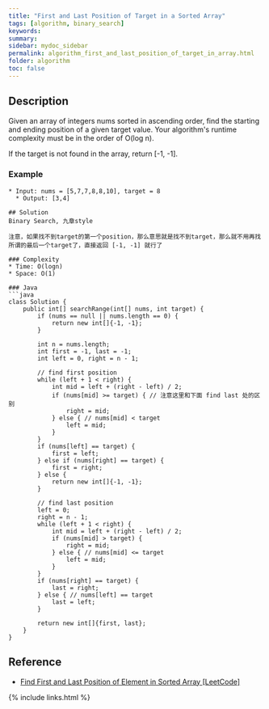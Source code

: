 ```yaml
---
title: "First and Last Position of Target in a Sorted Array"
tags: [algorithm, binary_search]
keywords:
summary:
sidebar: mydoc_sidebar
permalink: algorithm_first_and_last_position_of_target_in_array.html
folder: algorithm
toc: false
---
```


## Description
Given an array of integers nums sorted in ascending order, find the starting and ending position of a given target value. Your algorithm's runtime complexity must be in the order of O(log n).

If the target is not found in the array, return [-1, -1].

### Example
```
* Input: nums = [5,7,7,8,8,10], target = 8
  * Output: [3,4]

## Solution
Binary Search, 九章style

注意，如果找不到target的第一个position，那么意思就是找不到target，那么就不用再找所谓的最后一个target了，直接返回 [-1, -1] 就行了

### Complexity
* Time: O(logn)
* Space: O(1)

### Java
```java
class Solution {
    public int[] searchRange(int[] nums, int target) {
        if (nums == null || nums.length == 0) {
            return new int[]{-1, -1};
        }
        
        int n = nums.length;
        int first = -1, last = -1;
        int left = 0, right = n - 1;
        
        // find first position
        while (left + 1 < right) {
            int mid = left + (right - left) / 2;
            if (nums[mid] >= target) { // 注意这里和下面 find last 处的区别
                right = mid;
            } else { // nums[mid] < target
                left = mid;
            }
        }
        if (nums[left] == target) {
            first = left;
        } else if (nums[right] == target) {
            first = right;
        } else {
            return new int[]{-1, -1};
        }
        
        // find last position
        left = 0;
        right = n - 1;
        while (left + 1 < right) {
            int mid = left + (right - left) / 2;
            if (nums[mid] > target) {
                right = mid;
            } else { // nums[mid] <= target
                left = mid;
            }
        }
        if (nums[right] == target) {
            last = right;
        } else { // nums[left] == target
            last = left;
        }
        
        return new int[]{first, last};
    }
}
```

## Reference
* [Find First and Last Position of Element in Sorted Array [LeetCode]](https://leetcode.com/problems/find-first-and-last-position-of-element-in-sorted-array/description/)

{% include links.html %}
